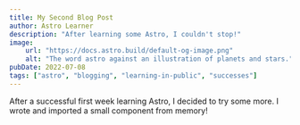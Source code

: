 ```yaml
---
title: My Second Blog Post
author: Astro Learner
description: "After learning some Astro, I couldn't stop!"
image:
    url: "https://docs.astro.build/default-og-image.png"
    alt: "The word astro against an illustration of planets and stars."
pubDate: 2022-07-08
tags: ["astro", "blogging", "learning-in-public", "successes"]
---
```

After a successful first week learning Astro, I decided to try some more. I wrote and imported a small component from memory!